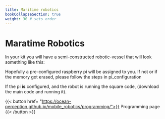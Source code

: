 ```yaml
---
title: Maritime robotics
bookCollapseSection: true
weight: 30 # sets order
---
```

# Maratime Robotics

In your kit you will have a semi-constructed robotic-vessel that will look something like this:

Hopefully a pre-configured raspberry pi will be assigned to you. If not or if the memory got erased, please follow the steps in pi_configuration

If the pi **is** configured, and the robot is running the square code, (download the main code and running it).

{{< button href= "https://ocean-perception.github.io/mobile_robotics/programming/">}} Programming page {{< /button >}}
